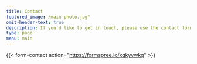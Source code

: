 ```yaml
---
title: Contact 
featured_image: /main-photo.jpg"
omit-header-text: true
description: If you'd like to get in touch, please use the contact form below or email me at annahrichards@gmail.com. 
type: page
menu: main
---
```


{{< form-contact action="https://formspree.io/xqkyvwkq"  >}}

